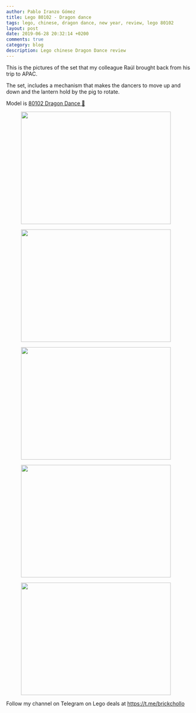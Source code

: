```yaml
---
author: Pablo Iranzo Gómez
title: Lego 80102 - Dragon dance
tags: lego, chinese, dragon dance, new year, review, lego 80102
layout: post
date: 2019-06-28 20:32:14 +0200
comments: true
category: blog
description: Lego chinese Dragon Dance review
---
```


This is the pictures of the set that my colleague Raúl brought back from his trip to APAC.

The set, includes a mechanism that makes the dancers to move up and down and the lantern hold by the pig to rotate.

Model is [80102 Dragon Dance 🛒](https://www.amazon.es/dp/B07KRJJFY8?tag=redken-21)

<div class="elegant-gallery" itemscope itemtype="http://schema.org/ImageGallery">
    <figure itemprop="associatedMedia" itemscope itemtype="http://schema.org/ImageObject">
        <a href="https://i.imgur.com/8j1Drm8.jpg" itemprop="contentUrl" data-size="4032x3024">
            <img src="https://i.imgur.com/8j1Drm8.jpg" width="403" height="302" itemprop="thumbnail" alt="" />
        </a>
        <figcaption itemprop="caption description"></figcaption>
    </figure>
    <figure itemprop="associatedMedia" itemscope itemtype="http://schema.org/ImageObject">
    <a href="https://i.imgur.com/y72cWUS.jpg" itemprop="contentUrl" data-size="4032x3024">
        <img src="https://i.imgur.com/y72cWUS.jpg" width="403" height="302" itemprop="thumbnail" alt="" />
    </a>
    <figcaption itemprop="caption description"></figcaption>
    </figure>
    <figure itemprop="associatedMedia" itemscope itemtype="http://schema.org/ImageObject">
    <a href="https://i.imgur.com/EOD2WXW.jpg" itemprop="contentUrl" data-size="4032x3024">
        <img src="https://i.imgur.com/EOD2WXW.jpg" width="403" height="302" itemprop="thumbnail" alt="" />
    </a>
    <figcaption itemprop="caption description"></figcaption>
    </figure>
        <figure itemprop="associatedMedia" itemscope itemtype="http://schema.org/ImageObject">
    <a href="https://i.imgur.com/XCjG4TR.jpg" itemprop="contentUrl" data-size="4032x3024">
        <img src="https://i.imgur.com/XCjG4TR.jpg" width="403" height="302" itemprop="thumbnail" alt="" />
    </a>
    <figcaption itemprop="caption description"></figcaption>
    </figure>
        <figure itemprop="associatedMedia" itemscope itemtype="http://schema.org/ImageObject">
    <a href="https://i.imgur.com/sY9a1Qd.jpg" itemprop="contentUrl" data-size="4032x3024">
        <img src="https://i.imgur.com/sY9a1Qd.jpg" width="403" height="302" itemprop="thumbnail" alt="" />
    </a>
    <figcaption itemprop="caption description"></figcaption>
    </figure>
</div>

Follow my channel on Telegram on Lego deals at <https://t.me/brickchollo>
